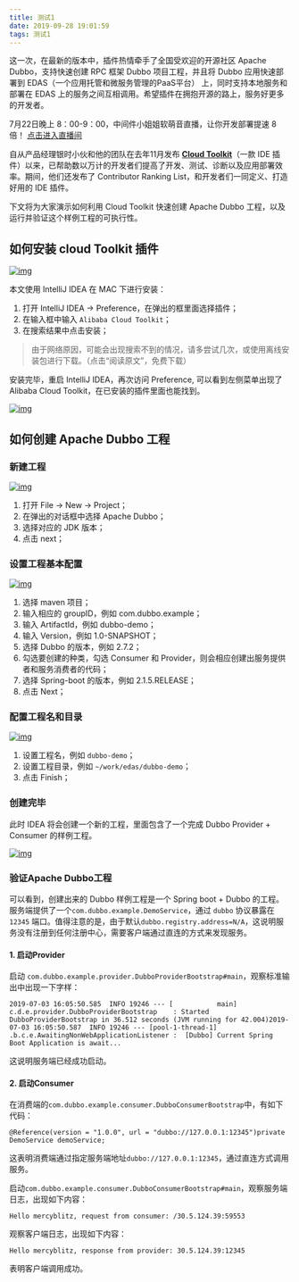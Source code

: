 ```yaml
---
title: 测试1
date: 2019-09-28 19:01:59
tags: 测试1
---
```


这一次，在最新的版本中，插件热情牵手了全国受欢迎的开源社区 Apache Dubbo，支持快速创建 RPC 框架 Dubbo 项目工程，并且将 Dubbo 应用快速部署到 EDAS（一个应用托管和微服务管理的PaaS平台） 上，同时支持本地服务和部署在 EDAS 上的服务之间互相调用。希望插件在拥抱开源的路上，服务好更多的开发者。

7月22日晚上 8：00-9：00，中间件小姐姐软萌音直播，让你开发部署提速 8 倍！
[点击进入直播间](https://yq.aliyun.com/live/1212)



自从产品经理银时小伙和他的团队在去年11月发布 [**Cloud Toolkit**](https://cn.aliyun.com/product/cloudtoolkit?spm=5176.8142029.developerService.12.4cf36d3e6GiMCs)（一款 IDE 插件）以来，已帮助数以万计的开发者们提高了开发、测试、诊断以及应用部署效率。期间，他们还发布了 Contributor Ranking List，和开发者们一同定义、打造好用的 IDE 插件。

下文将为大家演示如何利用 Cloud Toolkit 快速创建 Apache Dubbo 工程，以及运行并验证这个样例工程的可执行性。

## 如何安装 cloud Toolkit 插件

[![img](https://img.alicdn.com/tfs/TB1ya5zXHj1gK0jSZFOXXc7GpXa-1012-701.png)](https://img.alicdn.com/tfs/TB1ya5zXHj1gK0jSZFOXXc7GpXa-1012-701.png)

本文使用 IntelliJ IDEA 在 MAC 下进行安装：

1. 打开 IntelliJ IDEA -> Preference，在弹出的框里面选择插件；
2. 在输入框中输入 `Alibaba Cloud Toolkit`；
3. 在搜索结果中点击安装；

> 由于网络原因，可能会出现搜索不到的情况，请多尝试几次，或使用离线安装包进行下载。（点击“阅读原文”，免费下载）

安装完毕，重启 IntelliJ IDEA，再次访问 Preference, 可以看到左侧菜单出现了 Alibaba Cloud Toolkit，在已安装的插件里面也能找到。

[![img](https://img.alicdn.com/tfs/TB1LOOzXRr0gK0jSZFnXXbRRXXa-1012-701.png)](https://img.alicdn.com/tfs/TB1LOOzXRr0gK0jSZFnXXbRRXXa-1012-701.png)

## 如何创建 Apache Dubbo 工程

### 新建工程

[![img](https://img.alicdn.com/tfs/TB1xMCxXQP2gK0jSZPxXXacQpXa-805-590.png)](https://img.alicdn.com/tfs/TB1xMCxXQP2gK0jSZPxXXacQpXa-805-590.png)

1. 打开 File -> New -> Project；
2. 在弹出的对话框中选择 Apache Dubbo；
3. 选择对应的 JDK 版本；
4. 点击 next；

### 设置工程基本配置

[![img](https://img.alicdn.com/tfs/TB1BPiyXNv1gK0jSZFFXXb0sXXa-805-590.png)](https://img.alicdn.com/tfs/TB1BPiyXNv1gK0jSZFFXXb0sXXa-805-590.png)

1. 选择 maven 项目；
2. 输入相应的 groupID，例如 com.dubbo.example；
3. 输入 ArtifactId，例如 dubbo-demo；
4. 输入 Version，例如 1.0-SNAPSHOT；
5. 选择 Dubbo 的版本，例如 2.7.2；
6. 勾选要创建的种类，勾选 Consumer 和 Provider，则会相应创建出服务提供者和服务消费者的代码；
7. 选择 Spring-boot 的版本，例如 2.1.5.RELEASE；
8. 点击 Next；

### 配置工程名和目录

[![img](https://img.alicdn.com/tfs/TB1HIayXUT1gK0jSZFhXXaAtVXa-805-525.png)](https://img.alicdn.com/tfs/TB1HIayXUT1gK0jSZFhXXaAtVXa-805-525.png)

1. 设置工程名，例如 `dubbo-demo`；
2. 设置工程目录，例如 `~/work/edas/dubbo-demo`；
3. 点击 Finish；

### 创建完毕

此时 IDEA 将会创建一个新的工程，里面包含了一个完成 Dubbo Provider + Consumer 的样例工程。

[![img](https://img.alicdn.com/tfs/TB12HyzXHj1gK0jSZFOXXc7GpXa-488-237.png)](https://img.alicdn.com/tfs/TB12HyzXHj1gK0jSZFOXXc7GpXa-488-237.png)

### 验证Apache Dubbo工程

可以看到，创建出来的 Dubbo 样例工程是一个 Spring boot + Dubbo 的工程。服务端提供了一个`com.dubbo.example.DemoService`，通过 `dubbo` 协议暴露在 `12345` 端口。值得注意的是，由于默认`dubbo.registry.address=N/A`，这说明服务没有注册到任何注册中心，需要客户端通过直连的方式来发现服务。

#### 1. 启动Provider

启动 `com.dubbo.example.provider.DubboProviderBootstrap#main`，观察标准输出中出现一下字样：

```
2019-07-03 16:05:50.585  INFO 19246 --- [           main] c.d.e.provider.DubboProviderBootstrap    : Started DubboProviderBootstrap in 36.512 seconds (JVM running for 42.004)2019-07-03 16:05:50.587  INFO 19246 --- [pool-1-thread-1] .b.c.e.AwaitingNonWebApplicationListener :  [Dubbo] Current Spring Boot Application is await...
```

这说明服务端已经成功启动。

#### 2. 启动Consumer

在消费端的`com.dubbo.example.consumer.DubboConsumerBootstrap`中，有如下代码：

```
@Reference(version = "1.0.0", url = "dubbo://127.0.0.1:12345")private DemoService demoService;
```

这表明消费端通过指定服务端地址`dubbo://127.0.0.1:12345`，通过直连方式调用服务。

启动`com.dubbo.example.consumer.DubboConsumerBootstrap#main`，观察服务端日志，出现如下内容：

```
Hello mercyblitz, request from consumer: /30.5.124.39:59553
```

观察客户端日志，出现如下内容：

```
Hello mercyblitz, response from provider: 30.5.124.39:12345
```

表明客户端调用成功。